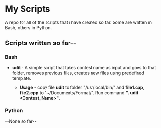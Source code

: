# My Scripts

A repo for all of the scripts that i have created so far. Some are written in Bash, others in Python.

## Scripts written so far--

### Bash

+	**udit** - A simple script that takes contest name as input and goes to that folder, removes previous files, creates new files using predefined template.

	+	**Usage** - copy file **udit** to folder "/usr/local/bin/" and **file1.cpp**, **file2.cpp** to "~/Documents/Format/". Run command **". udit <Contest_Name>"**.

### Python

--None so far--
